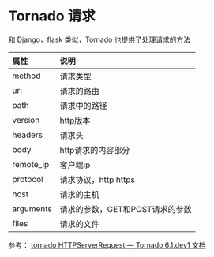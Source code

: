 # Tornado 请求

和 Django，flask 类似，Tornado 也提供了处理请求的方法

|属性|	说明|
|:---|:---|
|method|	请求类型|
|uri	|请求的路由|
|path|	请求中的路径|
|version|	http版本|
|headers	|请求头|
|body|	http请求的内容部分|
|remote_ip|	客户端ip|
|protocol|	请求协议，http https|
|host|	请求的主机|
|arguments|	请求的参数，GET和POST请求的参数|
|files|	请求的文件|


参考： [tornado HTTPServerRequest — Tornado 6.1.dev1 文档](https://www.osgeo.cn/tornado/httputil.html#tornado.httputil.HTTPServerRequest)